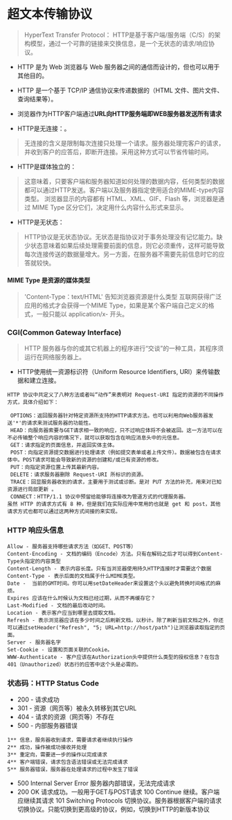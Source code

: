 # 超文本传输协议
> HyperText Transfer Protocol： HTTP是基于客户端/服务端（C/S）的架构模型，通过一个可靠的链接来交换信息，是一个无状态的请求/响应协议。
- HTTP 是为 Web 浏览器与 Web 服务器之间的通信而设计的，但也可以用于其他目的。
- HTTP 是一个基于 TCP/IP 通信协议来传递数据的（HTML 文件、图片文件、查询结果等）。
- 浏览器作为HTTP客户端通过**URL向HTTP服务端即WEB服务器发送所有请求**


- HTTP是无连接：。
> 无连接的含义是限制每次连接只处理一个请求。服务器处理完客户的请求，并收到客户的应答后，即断开连接。采用这种方式可以节省传输时间。
- HTTP是媒体独立的：
> 这意味着，只要客户端和服务器知道如何处理的数据内容，任何类型的数据都可以通过HTTP发送。客户端以及服务器指定使用适合的MIME-type内容类型。
> 浏览器显示的内容都有 HTML、XML、GIF、Flash 等，浏览器是通过 MIME Type 区分它们，决定用什么内容什么形式来显示。
- HTTP是无状态：
> HTTP协议是无状态协议。无状态是指协议对于事务处理没有记忆能力。缺少状态意味着如果后续处理需要前面的信息，则它必须重传，这样可能导致每次连接传送的数据量增大。另一方面，在服务器不需要先前信息时它的应答就较快。

#### MIME Type 是资源的媒体类型
> 'Content-Type：text/HTML' 告知浏览器资源是什么类型
> 互联网获得广泛应用的格式才会获得一个MIME Type，如果是某个客户端自己定义的格式，一般只能以 application/x- 开头。

### CGI(Common Gateway Interface) 
> HTTP 服务器与你的或其它机器上的程序进行“交谈”的一种工具，其程序须运行在网络服务器上。

- HTTP使用统一资源标识符（Uniform Resource Identifiers, URI）来传输数据和建立连接。

```
HTTP 协议中共定义了八种方法或者叫“动作”来表明对 Request-URI 指定的资源的不同操作方式，具体介绍如下：

 OPTIONS：返回服务器针对特定资源所支持的HTTP请求方法。也可以利用向Web服务器发送'*'的请求来测试服务器的功能性。
 HEAD：向服务器索要与GET请求相一致的响应，只不过响应体将不会被返回。这一方法可以在不必传输整个响应内容的情况下，就可以获取包含在响应消息头中的元信息。
 GET：请求指定的页面信息，并返回实体主体。
 POST：向指定资源提交数据进行处理请求（例如提交表单或者上传文件）。数据被包含在请求体中。POST请求可能会导致新的资源的创建和/或已有资源的修改。
 PUT：向指定资源位置上传其最新内容。
 DELETE：请求服务器删除 Request-URI 所标识的资源。
 TRACE：回显服务器收到的请求，主要用于测试或诊断。是对 PUT 方法的补充，用来对已知资源进行局部更新 。
 CONNECT：HTTP/1.1 协议中预留给能够将连接改为管道方式的代理服务器。
虽然 HTTP 的请求方式有 8 种，但是我们在实际应用中常用的也就是 get 和 post，其他请求方式也都可以通过这两种方式间接的来实现。
```
### HTTP 响应头信息
```
Allow - 服务器支持哪些请求方法（如GET、POST等）
Content-Encoding - 文档的编码（Encode）方法。只有在解码之后才可以得到Content-Type头指定的内容类型
Content-Length - 表示内容长度。只有当浏览器使用持久HTTP连接时才需要这个数据
Content-Type - 表示后面的文档属于什么MIME类型。
Date - 	当前的GMT时间。你可以用setDateHeader来设置这个头以避免转换时间格式的麻烦。
Expires	应该在什么时候认为文档已经过期，从而不再缓存它？
Last-Modified - 文档的最后改动时间。
Location - 表示客户应当到哪里去提取文档。
Refresh - 表示浏览器应该在多少时间之后刷新文档，以秒计。除了刷新当前文档之外，你还可以通过setHeader("Refresh", "5; URL=http://host/path")让浏览器读取指定的页面。
Server - 服务器名字
Set-Cookie - 设置和页面关联的Cookie。
WWW-Authenticate - 客户应该在Authorization头中提供什么类型的授权信息？在包含401（Unauthorized）状态行的应答中这个头是必需的。
```
### 状态码：HTTP Status Code
- 200 - 请求成功
- 301 - 资源（网页等）被永久转移到其它URL
- 404 - 请求的资源（网页等）不存在
- 500 - 内部服务器错误

```
1**	信息，服务器收到请求，需要请求者继续执行操作
2**	成功，操作被成功接收并处理
3**	重定向，需要进一步的操作以完成请求
4**	客户端错误，请求包含语法错误或无法完成请求
5**	服务器错误，服务器在处理请求的过程中发生了错误
```
- 500	Internal Server Error	服务器内部错误，无法完成请求
- 200	OK	请求成功。一般用于GET与POST请求
100	Continue	继续。客户端应继续其请求
101	Switching Protocols	切换协议。服务器根据客户端的请求切换协议。只能切换到更高级的协议，例如，切换到HTTP的新版本协议

